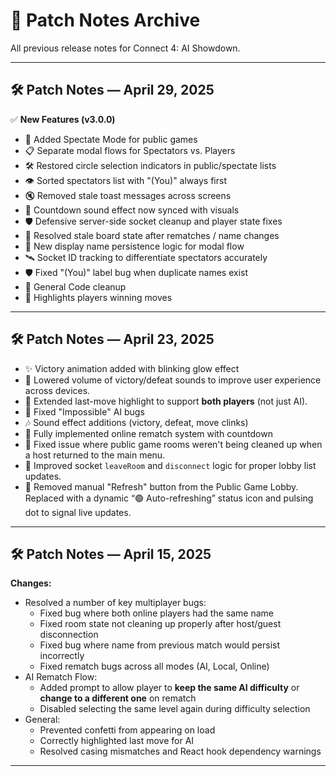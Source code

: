 # 📜 Patch Notes Archive

All previous release notes for Connect 4: AI Showdown.

---

## 🛠 Patch Notes — April 29, 2025

✅ **New Features (v3.0.0)**  
- 🎥 Added Spectate Mode for public games
- 📋 Separate modal flows for Spectators vs. Players
- 🛠 Restored circle selection indicators in public/spectate lists
- 👁 Sorted spectators list with "(You)" always first
- 🔇 Removed stale toast messages across screens
- 🎵 Countdown sound effect now synced with visuals
- 🛡️ Defensive server-side socket cleanup and player state fixes
- 🧼 Resolved stale board state after rematches / name changes
- 🧭 New display name persistence logic for modal flow
- 🛰️ Socket ID tracking to differentiate spectators accurately
- 🛡️ Fixed "(You)" label bug when duplicate names exist
- 🧹 General Code cleanup
- 🎨 Highlights players winning moves 

---

## 🛠 Patch Notes — April 23, 2025

- ✨ Victory animation added with blinking glow effect
- 🎵 Lowered volume of victory/defeat sounds to improve user experience across devices.
- 🎨 Extended last-move highlight to support **both players** (not just AI).
- 🧠 Fixed "Impossible" AI bugs
- 🎶 Sound effect additions (victory, defeat, move clinks)
- 🔄 Fully implemented online rematch system with countdown
-  🧹 Fixed issue where public game rooms weren't being cleaned up when a host returned to the main menu.
- 🧹  Improved socket `leaveRoom` and `disconnect` logic for proper lobby list updates.
- 🔄 Removed manual "Refresh" button from the Public Game Lobby. Replaced with a dynamic “🟢 Auto-refreshing” status icon and pulsing dot to signal live updates.

---

## 🛠 Patch Notes — April 15, 2025
 **Changes:**
- Resolved a number of key multiplayer bugs:
  - Fixed bug where both online players had the same name
  - Fixed room state not cleaning up properly after host/guest disconnection
  - Fixed bug where name from previous match would persist incorrectly
  - Fixed rematch bugs across all modes (AI, Local, Online)
- AI Rematch Flow:
  - Added prompt to allow player to **keep the same AI difficulty** or **change to a different one** on rematch
  - Disabled selecting the same level again during difficulty selection
- General:
  - Prevented confetti from appearing on load
  - Correctly highlighted last move for AI
  - Resolved casing mismatches and React hook dependency warnings

---

